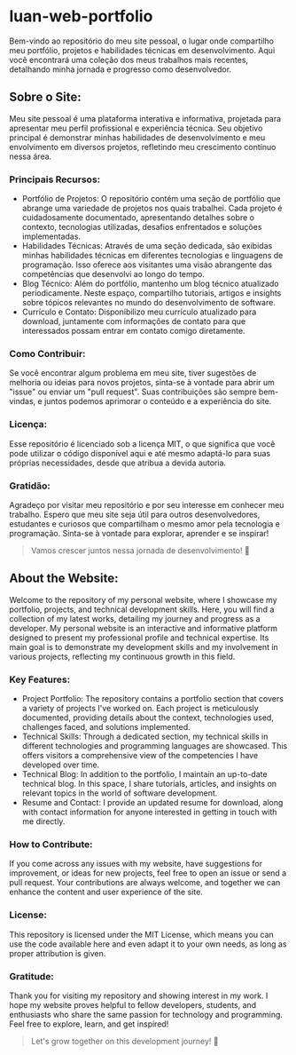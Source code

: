 # luan-web-portfolio
Bem-vindo ao repositório do meu site pessoal, o lugar onde compartilho meu portfólio, projetos e habilidades técnicas em desenvolvimento. Aqui você encontrará uma coleção dos meus trabalhos mais recentes, detalhando minha jornada e progresso como desenvolvedor.

## Sobre o Site:
Meu site pessoal é uma plataforma interativa e informativa, projetada para apresentar meu perfil profissional e experiência técnica. Seu objetivo principal é demonstrar minhas habilidades de desenvolvimento e meu envolvimento em diversos projetos, refletindo meu crescimento contínuo nessa área.

### Principais Recursos:
* Portfólio de Projetos: O repositório contém uma seção de portfólio que abrange uma variedade de projetos nos quais trabalhei. Cada projeto é cuidadosamente documentado, apresentando detalhes sobre o contexto, tecnologias utilizadas, desafios enfrentados e soluções implementadas.
* Habilidades Técnicas: Através de uma seção dedicada, são exibidas minhas habilidades técnicas em diferentes tecnologias e linguagens de programação. Isso oferece aos visitantes uma visão abrangente das competências que desenvolvi ao longo do tempo.
* Blog Técnico: Além do portfólio, mantenho um blog técnico atualizado periodicamente. Neste espaço, compartilho tutoriais, artigos e insights sobre tópicos relevantes no mundo do desenvolvimento de software.
* Currículo e Contato: Disponibilizo meu currículo atualizado para download, juntamente com informações de contato para que interessados possam entrar em contato comigo diretamente.

### Como Contribuir:
Se você encontrar algum problema em meu site, tiver sugestões de melhoria ou ideias para novos projetos, sinta-se à vontade para abrir um "issue" ou enviar um "pull request". Suas contribuições são sempre bem-vindas, e juntos podemos aprimorar o conteúdo e a experiência do site.

### Licença:
Esse repositório é licenciado sob a licença MIT, o que significa que você pode utilizar o código disponível aqui e até mesmo adaptá-lo para suas próprias necessidades, desde que atribua a devida autoria.

### Gratidão:
Agradeço por visitar meu repositório e por seu interesse em conhecer meu trabalho. Espero que meu site seja útil para outros desenvolvedores, estudantes e curiosos que compartilham o mesmo amor pela tecnologia e programação. Sinta-se à vontade para explorar, aprender e se inspirar!

> Vamos crescer juntos nessa jornada de desenvolvimento! 🚀


## About the Website:
Welcome to the repository of my personal website, where I showcase my portfolio, projects, and technical development skills. Here, you will find a collection of my latest works, detailing my journey and progress as a developer.
My personal website is an interactive and informative platform designed to present my professional profile and technical expertise. Its main goal is to demonstrate my development skills and my involvement in various projects, reflecting my continuous growth in this field.

### Key Features:

* Project Portfolio: The repository contains a portfolio section that covers a variety of projects I've worked on. Each project is meticulously documented, providing details about the context, technologies used, challenges faced, and solutions implemented.
* Technical Skills: Through a dedicated section, my technical skills in different technologies and programming languages are showcased. This offers visitors a comprehensive view of the competencies I have developed over time.
* Technical Blog: In addition to the portfolio, I maintain an up-to-date technical blog. In this space, I share tutorials, articles, and insights on relevant topics in the world of software development.
* Resume and Contact: I provide an updated resume for download, along with contact information for anyone interested in getting in touch with me directly.

### How to Contribute:
If you come across any issues with my website, have suggestions for improvement, or ideas for new projects, feel free to open an issue or send a pull request. Your contributions are always welcome, and together we can enhance the content and user experience of the site.

### License:
This repository is licensed under the MIT License, which means you can use the code available here and even adapt it to your own needs, as long as proper attribution is given.

### Gratitude:
Thank you for visiting my repository and showing interest in my work. I hope my website proves helpful to fellow developers, students, and enthusiasts who share the same passion for technology and programming. Feel free to explore, learn, and get inspired!

> Let's grow together on this development journey! 🚀

